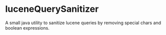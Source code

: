 # luceneQuerySanitizer
A small java utility to sanitize lucene queries by removing special chars and boolean expressions.
